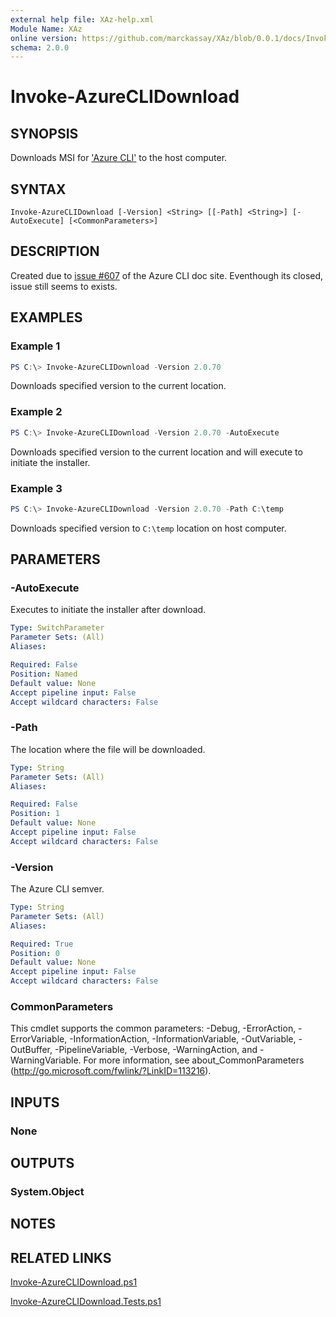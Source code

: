 ```yaml
---
external help file: XAz-help.xml
Module Name: XAz
online version: https://github.com/marckassay/XAz/blob/0.0.1/docs/Invoke-AzureCLIDownload.md
schema: 2.0.0
---
```


# Invoke-AzureCLIDownload

## SYNOPSIS
Downloads MSI for ['Azure CLI'](https://docs.microsoft.com/en-us/cli/azure/?view=azure-cli-latest) to the host computer.

## SYNTAX

```
Invoke-AzureCLIDownload [-Version] <String> [[-Path] <String>] [-AutoExecute] [<CommonParameters>]
```

## DESCRIPTION

Created due to [issue #607](https://github.com/MicrosoftDocs/azure-docs-cli/issues/607) of the Azure CLI doc site. Eventhough its closed, issue still seems to exists.

## EXAMPLES

### Example 1

```powershell
PS C:\> Invoke-AzureCLIDownload -Version 2.0.70
```

Downloads specified version to the current location.

### Example 2

```powershell
PS C:\> Invoke-AzureCLIDownload -Version 2.0.70 -AutoExecute
```

Downloads specified version to the current location and will execute to initiate the installer.

### Example 3

```powershell
PS C:\> Invoke-AzureCLIDownload -Version 2.0.70 -Path C:\temp
```

Downloads specified version to `C:\temp` location on host computer.

## PARAMETERS

### -AutoExecute

Executes to initiate the installer after download.

```yaml
Type: SwitchParameter
Parameter Sets: (All)
Aliases:

Required: False
Position: Named
Default value: None
Accept pipeline input: False
Accept wildcard characters: False
```

### -Path

The location where the file will be downloaded.

```yaml
Type: String
Parameter Sets: (All)
Aliases:

Required: False
Position: 1
Default value: None
Accept pipeline input: False
Accept wildcard characters: False
```

### -Version

The Azure CLI semver.

```yaml
Type: String
Parameter Sets: (All)
Aliases:

Required: True
Position: 0
Default value: None
Accept pipeline input: False
Accept wildcard characters: False
```

### CommonParameters
This cmdlet supports the common parameters: -Debug, -ErrorAction, -ErrorVariable, -InformationAction, -InformationVariable, -OutVariable, -OutBuffer, -PipelineVariable, -Verbose, -WarningAction, and -WarningVariable. For more information, see about_CommonParameters (http://go.microsoft.com/fwlink/?LinkID=113216).

## INPUTS

### None

## OUTPUTS

### System.Object

## NOTES

## RELATED LINKS

[Invoke-AzureCLIDownload.ps1](https://github.com/marckassay/XAz/blob/0.0.1/src/utility/Invoke-AzureCLIDownload.ps1)

[Invoke-AzureCLIDownload.Tests.ps1](https://github.com/marckassay/XAz/blob/0.0.1/test/utility/Invoke-AzureCLIDownload.Tests.ps1)
